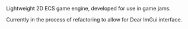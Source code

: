 Lightweight 2D ECS game engine, developed for use in game jams. 

Currently in the process of refactoring to allow for Dear ImGui interface.
